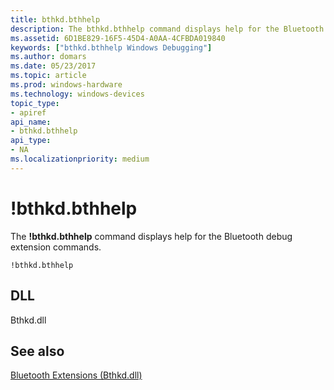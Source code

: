 ```yaml
---
title: bthkd.bthhelp
description: The bthkd.bthhelp command displays help for the Bluetooth debug extension commands.
ms.assetid: 6D1BE829-16F5-45D4-A0AA-4CFBDA019840
keywords: ["bthkd.bthhelp Windows Debugging"]
ms.author: domars
ms.date: 05/23/2017
ms.topic: article
ms.prod: windows-hardware
ms.technology: windows-devices
topic_type:
- apiref
api_name:
- bthkd.bthhelp
api_type:
- NA
ms.localizationpriority: medium
---
```


# !bthkd.bthhelp


The **!bthkd.bthhelp** command displays help for the Bluetooth debug extension commands.

```
!bthkd.bthhelp
```

## <span id="DLL"></span><span id="dll"></span>DLL


Bthkd.dll

## <span id="see_also"></span>See also


[Bluetooth Extensions (Bthkd.dll)](bluetooh-extensions--bthkd-dll-.md)

 

 






